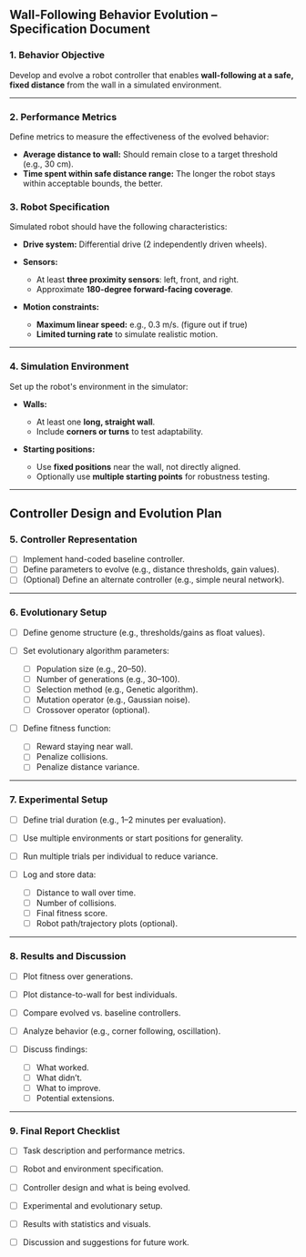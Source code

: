 ## Wall-Following Behavior Evolution – Specification Document

### 1. Behavior Objective

Develop and evolve a robot controller that enables **wall-following at a safe, fixed distance** from the wall in a simulated environment.

---

### 2. Performance Metrics

Define metrics to measure the effectiveness of the evolved behavior:

* **Average distance to wall:** Should remain close to a target threshold (e.g., 30 cm).
* **Time spent within safe distance range:** The longer the robot stays within acceptable bounds, the better.


### 3. Robot Specification

Simulated robot should have the following characteristics:

* **Drive system:** Differential drive (2 independently driven wheels).
* **Sensors:**

  * At least **three proximity sensors**: left, front, and right.
  * Approximate **180-degree forward-facing coverage**.
* **Motion constraints:**

  * **Maximum linear speed:** e.g., 0.3 m/s. (figure out if true)
  * **Limited turning rate** to simulate realistic motion.

---

### 4. Simulation Environment

Set up the robot's environment in the simulator:

* **Walls:**

  * At least one **long, straight wall**.
  * Include **corners or turns** to test adaptability.
* **Starting positions:**

  * Use **fixed positions** near the wall, not directly aligned.
  * Optionally use **multiple starting points** for robustness testing.

---

## Controller Design and Evolution Plan

### 5. Controller Representation

* [ ] Implement hand-coded baseline controller.
* [ ] Define parameters to evolve (e.g., distance thresholds, gain values).
* [ ] (Optional) Define an alternate controller (e.g., simple neural network).

---

### 6. Evolutionary Setup

* [ ] Define genome structure (e.g., thresholds/gains as float values).
* [ ] Set evolutionary algorithm parameters:

  * [ ] Population size (e.g., 20–50).
  * [ ] Number of generations (e.g., 30–100).
  * [ ] Selection method (e.g., Genetic algorithm).
  * [ ] Mutation operator (e.g., Gaussian noise).
  * [ ] Crossover operator (optional).
* [ ] Define fitness function:

  * [ ] Reward staying near wall.
  * [ ] Penalize collisions.
  * [ ] Penalize distance variance.

---

### 7. Experimental Setup

* [ ] Define trial duration (e.g., 1–2 minutes per evaluation).
* [ ] Use multiple environments or start positions for generality.
* [ ] Run multiple trials per individual to reduce variance.
* [ ] Log and store data:

  * [ ] Distance to wall over time.
  * [ ] Number of collisions.
  * [ ] Final fitness score.
  * [ ] Robot path/trajectory plots (optional).

---

### 8. Results and Discussion

* [ ] Plot fitness over generations.
* [ ] Plot distance-to-wall for best individuals.
* [ ] Compare evolved vs. baseline controllers.
* [ ] Analyze behavior (e.g., corner following, oscillation).
* [ ] Discuss findings:

  * [ ] What worked.
  * [ ] What didn’t.
  * [ ] What to improve.
  * [ ] Potential extensions.

---

### 9. Final Report Checklist

* [ ] Task description and performance metrics.
* [ ] Robot and environment specification.
* [ ] Controller design and what is being evolved.
* [ ] Experimental and evolutionary setup.
* [ ] Results with statistics and visuals.
* [ ] Discussion and suggestions for future work.

